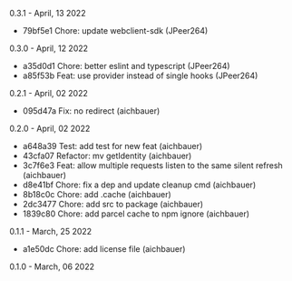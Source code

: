 0.3.1 - April, 13 2022

* 79bf5e1 Chore: update webclient-sdk (JPeer264)

0.3.0 - April, 12 2022

* a35d0d1 Chore: better eslint and typescript (JPeer264)
* a85f53b Feat: use provider instead of single hooks (JPeer264)

0.2.1 - April, 02 2022

* 095d47a Fix: no redirect (aichbauer)

0.2.0 - April, 02 2022

* a648a39 Test: add test for new feat (aichbauer)
* 43cfa07 Refactor: mv getIdentity (aichbauer)
* 3c7f6e3 Feat: allow multiple requests listen to the same silent refresh (aichbauer)
* d8e41bf Chore: fix a dep and update cleanup cmd (aichbauer)
* 8b18c0c Chore: add .cache (aichbauer)
* 2dc3477 Chore: add src to package (aichbauer)
* 1839c80 Chore: add parcel cache to npm ignore (aichbauer)

0.1.1 - March, 25 2022

* a1e50dc Chore: add license file (aichbauer)

0.1.0 - March, 06 2022

